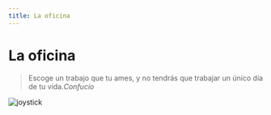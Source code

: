 ```yaml
---
title: La oficina
---
```

# La oficina

> Escoge un trabajo que tu ames, y no tendrás que trabajar un único día de tu vida.<cite>Confucio</cite>

![joystick](/images/joystick.svg)